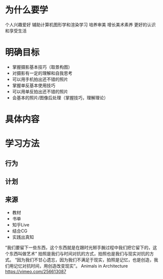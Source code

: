 [time]:<20180703>

# 为什么要学
个人兴趣爱好
辅助计算机图形学和渲染学习
培养审美
增长美术素养
更好的认识和享受生活

# 明确目标
- 掌握摄影基本技巧（取景构图）
- 对摄影有一定的理解和自我思考
- 可以用手机拍出还不错的照片
- 掌握单反基本使用技巧
- 可以用单反拍出还不错的照片
- 会基本的照片/图像后处理（掌握技巧，理解理论）

# 具体内容

# 学习方法
## 行为
## 计划
## 来源
- 教材
- 书单
- 知乎Live
- 结合CG
- 实践出真知


“我们要留下一些东西，这个东西就是在跟时光掰手腕过程中我们把它留下的，这个东西叫做艺术”
拍照是我们与时间对抗的方式，拍照也是我们与现实对抗的方式。
“因为我们不甘心遗忘，因为我们不满足于现实，拍照是记忆，也是创造，我们用记忆对抗时间，用创造改变现实”。
Animals in Architecture
https://vimeo.com/256613087